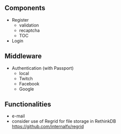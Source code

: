 ## Components
  - Register
    - validation
    - recaptcha
    - TOC
  - Login

## Middleware
  - Authentication (with Passport)
    - local
    - Twitch
    - Facebook
    - Google

## Functionalities
  - e-mail
  - consider use of Regrid for file storage in RethinkDB https://github.com/internalfx/regrid
